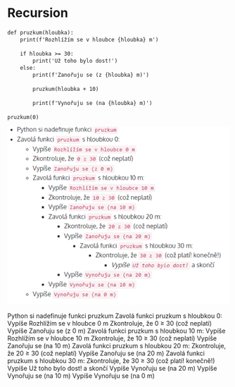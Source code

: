 # Recursion

```Py
def pruzkum(hloubka):
    print(f'Rozhlížím se v hloubce {hloubka} m')

    if hloubka >= 30:
        print('Už toho bylo dost!')
    else:
        print(f'Zanořuju se (z {hloubka} m)')

        pruzkum(hloubka + 10)
        
        print(f'Vynořuju se (na {hloubka} m)')

pruzkum(0)
```

<p float="left">
  <img src="Photos/Recursion.PNG" width="750" />
    

Python si nadefinuje funkci pruzkum
Zavolá funkci pruzkum s hloubkou 0:
Vypíše Rozhlížím se v hloubce 0 m
Zkontroluje, že 0 ≥ 30 (což neplatí)
Vypíše Zanořuju se (z 0 m)
Zavolá funkci pruzkum s hloubkou 10 m:
Vypíše Rozhlížím se v hloubce 10 m
Zkontroluje, že 10 ≥ 30 (což neplatí)
Vypíše Zanořuju se (na 10 m)
Zavolá funkci pruzkum s hloubkou 20 m:
Zkontroluje, že 20 ≥ 30 (což neplatí)
Vypíše Zanořuju se (na 20 m)
Zavolá funkci pruzkum s hloubkou 30 m:
Zkontroluje, že 30 ≥ 30 (což platí! konečně!)
Vypíše Už toho bylo dost! a skončí
Vypíše Vynořuju se (na 20 m)
Vypíše Vynořuju se (na 10 m)
Vypíše Vynořuju se (na 0 m)
